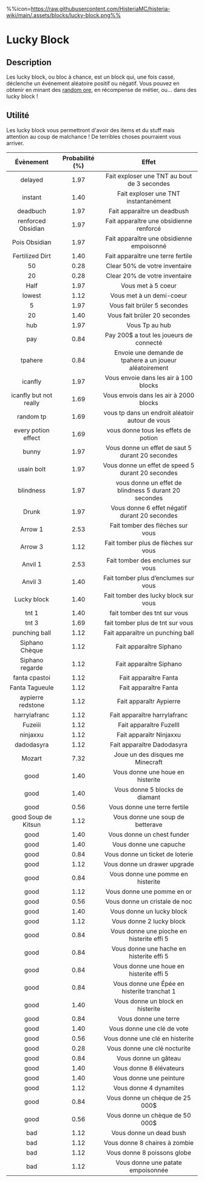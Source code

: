 %%icon=https://raw.githubusercontent.com/HisteriaMC/histeria-wiki/main/.assets/blocks/lucky-block.png%%

# Lucky Block 

## Description 
Les lucky block, ou bloc à chance, est un block qui, une fois cassé, déclenche un événement aléatoire positif ou négatif. Vous pouvez en obtenir en minant des [random ore](https://histeria.fr/wiki/blocks/random-ore), en récompense de métier, ou... dans des lucky block !

## Utilité
Les lucky block vous permettront d'avoir des items et du stuff mais attention au coup de malchance ! De terribles choses pourraient vous arriver.

| Évènement | Probabilité (%) | Effet |
|:-----:|:---------------:|:-----:|
| delayed |1.97| Fait exploser une TNT au bout de 3 secondes|
| instant |1.40| Fait exploser une TNT instantanément |
| deadbuch |1.97| Fait apparaître un deadbush|
| renforced Obsidian |1.97| Fait apparaître une obsidienne renforcé|
| Pois Obsidian |1.97| Fait apparaître une obsidienne empoisonné |
| Fertilized Dirt |1.40| Fait apparaître une terre fertile|
| 50 |0.28| Clear 50% de votre inventaire|
| 20 |0.28| Clear 20% de votre inventaire|
| Half |1.97| Vous met à 5 coeur|
| lowest |1.12| Vous met à un demi-coeur|
| 5 |1.97| Vous fait brûler 5 secondes|
| 20 |1.40| Vous fait brûler 20 secondes|
| hub |1.97| Vous Tp au hub|
| pay |0.84| Pay 200$ a tout les joueurs de connecté |
| tpahere |0.84| Envoie une demande de tpahere a un joueur aléatoirement|
| icanfly |1.97| Vous envoie dans les air à 100 blocks|
| icanfly but not really|1.69| Vous envois dans les air à 2000 blocks|
| random tp |1.69| vous tp dans un endroit aléatoir autour de vous|
| every potion effect |1.69| vous donne tous les effets de potion|
| bunny |1.97| Vous donne un effet de saut 5 durant 20 secondes|
| usain bolt |1.97| Vous donne un effet de speed 5 durant 20 secondes|
| blindness |1.97| vous donne un effet de blindness 5 durant 20 secondes|
| Drunk |1.97| Vous donne 6 effet négatif durant 20 secondes|
| Arrow 1 |2.53| Fait tomber des flèches sur vous|
| Arrow 3 |1.12| Fait tomber plus de flèches sur vous|
| Anvil 1 |2.53| Fait tomber des enclumes sur vous|
| Anvil 3 |1.40| Fait tomber plus d’enclumes sur vous|
| Lucky block |1.40| Fait tomber des lucky block sur vous|
| tnt 1 |1.40| fait tomber des tnt sur vous|
| tnt 3 |1.69| fait tomber plus de tnt sur vous|
| punching ball |1.12| Fait apparaître un punching ball|
| Siphano Chèque |1.12| Fait apparaître Siphano|
| Siphano regarde |1.12| Fait apparaître Siphano|
| fanta cpastoi |1.12| Fait apparaître Fanta|
| Fanta Tagueule |1.12| Fait apparaître Fanta|
| aypierre redstone |1.12| Fait apparaîtr Aypierre|
| harrylafranc |1.12| Fait apparaître harrylafranc |
| Fuzeiii |1.12| Fait apparaître FuzeIII|
| ninjaxxu |1.12| Fait apparaîtr Ninjaxxu|
| dadodasyra |1.12| Fait apparaître Dadodasyra|
| Mozart |7.32| Joue un des disques me Minecraft|
| good |1.40| Vous donne une houe en histerite|
| good |1.40| Vous donne 5 blocks de diamant|
| good |0.56| Vous donne une terre fertile |
| good Soup de Kitsun |1.12| Vous donne une soup de betterave |
| good |1.40| Vous donne un chest funder|
| good |1.40| Vous donne une capuche|
| good |0.84| Vous donne un ticket de loterie |
| good |1.12| Vous donne un drawer upgrade|
| good |0.84| Vous donne une pomme en histerite|
| good |1.12| Vous donne une pomme en or|
| good |0.56| Vous donne un cristale de noc|
| good |1.40| Vous donne un lucky block|
| good |1.12| Vous donne 2 lucky block |
| good |0.84| Vous donne une pioche en histerite effi 5|
| good |0.84| Vous donne une hache en histerite effi 5|
| good |0.84| Vous donne une houe en histerite effi 5|
| good |0.84| Vous donne une Épée en histerite tranchat 1|
| good |1.40| Vous donne un block en histerite|
| good |0.84| Vous donne une terre|
| good |1.40| Vous donne une clé de vote|
| good |0.56| Vous donne une clé en histerite|
| good |0.28| Vous donne une clé nocturite|
| good |0.84| Vous donne un gâteau|
| good |1.40| Vous donne 8 élévateurs|
| good |1.40| Vous donne une peinture |
| good |1.12| Vous donne 4 dynamites|
| good |0.84| Vous donne un chèque de 25 000$|
| good |0.56| Vous donne un chèque de 50 000$|
| bad |1.12| Vous donne un dead bush|
| bad |1.12| Vous donne 8 chaires à zombie|
| bad |1.12| Vous donne 8 poissons globe|
| bad |1.12| Vous donne une patate empoisonnée|